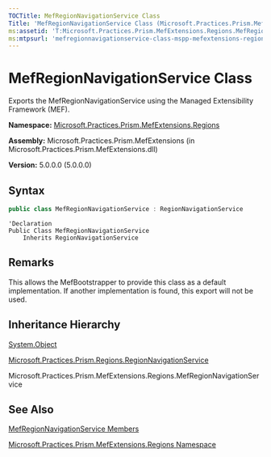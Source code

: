 ```yaml
---
TOCTitle: MefRegionNavigationService Class
Title: 'MefRegionNavigationService Class (Microsoft.Practices.Prism.MefExtensions.Regions)'
ms:assetid: 'T:Microsoft.Practices.Prism.MefExtensions.Regions.MefRegionNavigationService'
ms:mtpsurl: 'mefregionnavigationservice-class-mspp-mefextensions-regions.md'
---
```


# MefRegionNavigationService Class

Exports the MefRegionNavigationService using the Managed Extensibility Framework (MEF).

**Namespace:** [Microsoft.Practices.Prism.MefExtensions.Regions](/patterns-practices/reference/mspp-mefextensions-regions-namespace)

**Assembly:** Microsoft.Practices.Prism.MefExtensions (in Microsoft.Practices.Prism.MefExtensions.dll)

**Version:** 5.0.0.0 (5.0.0.0)

## Syntax

```C#
public class MefRegionNavigationService : RegionNavigationService
```

```VB
'Declaration
Public Class MefRegionNavigationService
	Inherits RegionNavigationService
```

## Remarks

This allows the MefBootstrapper to provide this class as a default implementation. If another implementation is found, this export will not be used.

## Inheritance Hierarchy

[System.Object](http://msdn.microsoft.com/en-us/library/e5kfa45b)

[Microsoft.Practices.Prism.Regions.RegionNavigationService](/patterns-practices/reference/regionnavigationservice-class-mspp-regions)

Microsoft.Practices.Prism.MefExtensions.Regions.MefRegionNavigationService

## See Also

[MefRegionNavigationService Members](/patterns-practices/reference/mefregionnavigationservice-members-mspp-mefextensions-regions)

[Microsoft.Practices.Prism.MefExtensions.Regions Namespace](/patterns-practices/reference/mspp-mefextensions-regions-namespace)